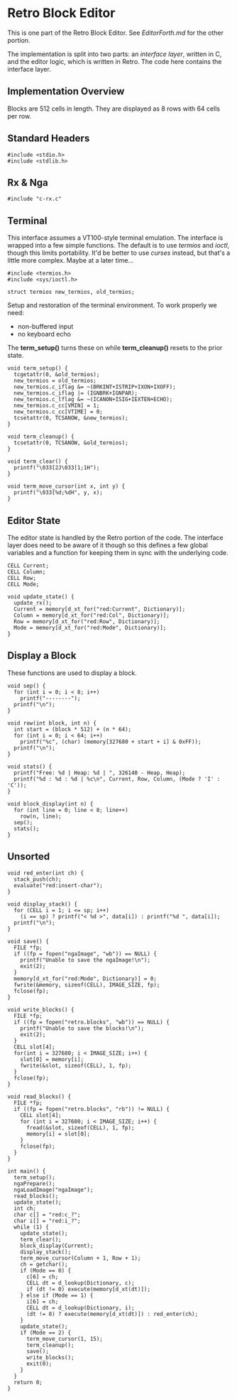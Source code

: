# Retro Block Editor

This is one part of the Retro Block Editor. See *EditorForth.md* for the other portion.

The implementation is split into two parts: an *interface layer*, written in C, and the editor logic, which is written in Retro. The code here contains the interface layer.

## Implementation Overview

Blocks are 512 cells in length. They are displayed as 8 rows with 64 cells per row.

## Standard Headers

````
#include <stdio.h>
#include <stdlib.h>
````

## Rx &amp; Nga

````
#include "c-rx.c"
````

## Terminal

This interface assumes a VT100-style terminal emulation. The interface is wrapped into a few simple functions. The default is to use *termios* and *ioctl*, though this limits portability. It'd be better to use *curses* instead, but that's a little more complex. Maybe at a later time...

````
#include <termios.h>
#include <sys/ioctl.h>

struct termios new_termios, old_termios;
````

Setup and restoration of the terminal environment. To work properly we need:

* non-buffered input
* no keyboard echo

The **term_setup()** turns these on while **term_cleanup()** resets to the prior state.

````
void term_setup() {
  tcgetattr(0, &old_termios);
  new_termios = old_termios;
  new_termios.c_iflag &= ~(BRKINT+ISTRIP+IXON+IXOFF);
  new_termios.c_iflag |= (IGNBRK+IGNPAR);
  new_termios.c_lflag &= ~(ICANON+ISIG+IEXTEN+ECHO);
  new_termios.c_cc[VMIN] = 1;
  new_termios.c_cc[VTIME] = 0;
  tcsetattr(0, TCSANOW, &new_termios);
}

void term_cleanup() {
  tcsetattr(0, TCSANOW, &old_termios);
}
````

````
void term_clear() {
  printf("\033[2J\033[1;1H");
}

void term_move_cursor(int x, int y) {
  printf("\033[%d;%dH", y, x);
}
````

## Editor State

The editor state is handled by the Retro portion of the code. The interface layer does need to be aware of it though so this defines a few global variables and a function for keeping them in sync with the underlying code.

````
CELL Current;
CELL Column;
CELL Row;
CELL Mode;

void update_state() {
  update_rx();
  Current = memory[d_xt_for("red:Current", Dictionary)];
  Column = memory[d_xt_for("red:Col", Dictionary)];
  Row = memory[d_xt_for("red:Row", Dictionary)];
  Mode = memory[d_xt_for("red:Mode", Dictionary)];
}
````

## Display a Block

These functions are used to display a block.

````
void sep() {
  for (int i = 0; i < 8; i++)
    printf("--------");
  printf("\n");
}

void row(int block, int n) {
  int start = (block * 512) + (n * 64);
  for (int i = 0; i < 64; i++)
    printf("%c", (char) (memory[327680 + start + i] & 0xFF));
  printf("\n");
}

void stats() {
  printf("Free: %d | Heap: %d | ", 326140 - Heap, Heap);
  printf("%d : %d : %d | %c\n", Current, Row, Column, (Mode ? 'I' : 'C'));
}

void block_display(int n) {
  for (int line = 0; line < 8; line++)
    row(n, line);
  sep();
  stats();
}
````

## Unsorted

````
void red_enter(int ch) {
  stack_push(ch);
  evaluate("red:insert-char");
}

void display_stack() {
  for (CELL i = 1; i <= sp; i++)
    (i == sp) ? printf("< %d >", data[i]) : printf("%d ", data[i]);
  printf("\n");
}

void save() {
  FILE *fp;
  if ((fp = fopen("ngaImage", "wb")) == NULL) {
    printf("Unable to save the ngaImage!\n");
    exit(2);
  }
  memory[d_xt_for("red:Mode", Dictionary)] = 0;
  fwrite(&memory, sizeof(CELL), IMAGE_SIZE, fp);
  fclose(fp);
}

void write_blocks() {
  FILE *fp;
  if ((fp = fopen("retro.blocks", "wb")) == NULL) {
    printf("Unable to save the blocks!\n");
    exit(2);
  }
  CELL slot[4];
  for(int i = 327680; i < IMAGE_SIZE; i++) {
    slot[0] = memory[i];
    fwrite(&slot, sizeof(CELL), 1, fp);
  }
  fclose(fp);
}

void read_blocks() {
  FILE *fp;
  if ((fp = fopen("retro.blocks", "rb")) != NULL) {
    CELL slot[4];
    for (int i = 327680; i < IMAGE_SIZE; i++) {
      fread(&slot, sizeof(CELL), 1, fp);
      memory[i] = slot[0];
    }
    fclose(fp);
  }
}

int main() {
  term_setup();
  ngaPrepare();
  ngaLoadImage("ngaImage");
  read_blocks();
  update_state();
  int ch;
  char c[] = "red:c_?";
  char i[] = "red:i_?";
  while (1) {
    update_state();
    term_clear();
    block_display(Current);
    display_stack();
    term_move_cursor(Column + 1, Row + 1);
    ch = getchar();
    if (Mode == 0) {
      c[6] = ch;
      CELL dt = d_lookup(Dictionary, c);
      if (dt != 0) execute(memory[d_xt(dt)]);
    } else if (Mode == 1) {
      i[6] = ch;
      CELL dt = d_lookup(Dictionary, i);
      (dt != 0) ? execute(memory[d_xt(dt)]) : red_enter(ch);
    }
    update_state();
    if (Mode == 2) {
      term_move_cursor(1, 15);
      term_cleanup();
      save();
      write_blocks();
      exit(0);
    }
  }
  return 0;
}
````
